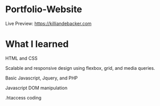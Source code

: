 # Portfolio-Website
Live Preview: https://killiandebacker.com

# What I learned 

HTML and CSS

Scalable and responsive design using flexbox, grid, and media queries.

Basic Javascript, Jquery, and PHP

Javascript DOM manipulation 

.htaccess coding
